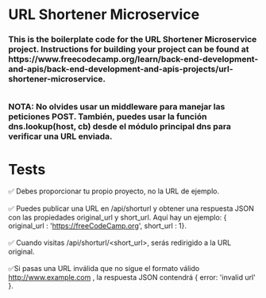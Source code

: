 # URL Shortener Microservice

<h3>This is the boilerplate code for the URL Shortener Microservice project. Instructions for building your project can be found at https://www.freecodecamp.org/learn/back-end-development-and-apis/back-end-development-and-apis-projects/url-shortener-microservice.<br><br>

NOTA: No olvides usar un middleware para manejar las peticiones POST. También, puedes usar la función dns.lookup(host, cb) desde el módulo principal dns para verificar una URL enviada.</h3>

#

# Tests

✅ Debes proporcionar tu propio proyecto, no la URL de ejemplo.<br><br>
✅ Puedes publicar una URL en /api/shorturl y obtener una respuesta JSON con las propiedades original_url y short_url. Aquí hay un ejemplo: { original_url : 'https://freeCodeCamp.org', short_url : 1}.<br><br>
✅ Cuando visitas /api/shorturl/<short_url>, serás redirigido a la URL original.<br><br>
✅Si pasas una URL inválida que no sigue el formato válido http://www.example.com , la respuesta JSON contendrá { error: 'invalid url' }.<br><br>
